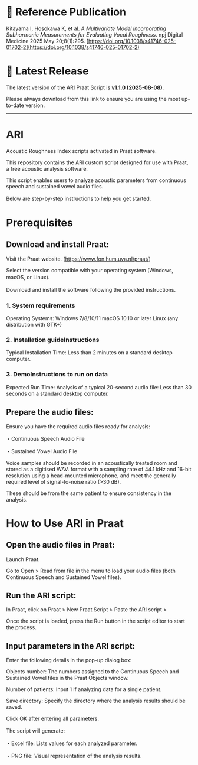 # 📄 **Reference Publication**  
Kitayama I, Hosokawa K, et al. *A Multivariate Model Incorporating Subharmonic Measurements for Evaluating Vocal Roughness*. npj Digital Medicine 2025 May 20;8(1):295.
[https://doi.org/10.1038/s41746-025-01702-2](https://doi.org/10.1038/s41746-025-01702-2)  

# **📢 Latest Release**

The latest version of the ARI Praat Script is **[v1.1.0 (2025-08-08)](https://github.com/LarynxOsaka/ARI/releases/latest)**.

Please always download from this link to ensure you are using the most up-to-date version.

---
# ARI
Acoustic Roughness Index scripts activated in Praat software.

This repository contains the ARI custom script designed for use with Praat, a free acoustic analysis software.

This script enables users to analyze acoustic parameters from continuous speech and sustained vowel audio files.

Below are step-by-step instructions to help you get started.　　

# Prerequisites
## Download and install Praat:
Visit the Praat website. (https://www.fon.hum.uva.nl/praat/)

Select the version compatible with your operating system (Windows, macOS, or Linux).　　

Download and install the software following the provided instructions.　

### 1. System requirements
Operating Systems:
Windows 7/8/10/11
macOS 10.10 or later
Linux (any distribution with GTK+)

### 2. Installation guideInstructions
Typical Installation Time:
Less than 2 minutes on a standard desktop computer.
  
### 3. DemoInstructions to run on data
Expected Run Time:
Analysis of a typical 20-second audio file: Less than 30 seconds on a standard desktop computer.

## Prepare the audio files:
Ensure you have the required audio files ready for analysis:

・Continuous Speech Audio File

・Sustained Vowel Audio File

Voice samples should be recorded in an acoustically treated room and stored as a digitised WAV. format with a sampling rate of 44.1 kHz and 16-bit resolution using a head-mounted microphone, and meet the generally required level of signal-to-noise ratio (>30 dB). 

These should be from the same patient to ensure consistency in the analysis.

# How to Use ARI in Praat
## Open the audio files in Praat:
Launch Praat.

Go to Open > Read from file in the menu to load your audio files (both Continuous Speech and Sustained Vowel files).

## Run the ARI script:
In Praat, click on Praat > New Praat Script > Paste the ARI script > 

Once the script is loaded, press the Run button in the script editor to start the process.

## Input parameters in the ARI script:
Enter the following details in the pop-up dialog box:

Objects number: The numbers assigned to the Continuous Speech and Sustained Vowel files in the Praat Objects window.

Number of patients: Input 1 if analyzing data for a single patient.

Save directory: Specify the directory where the analysis results should be saved.

Click OK after entering all parameters.

The script will generate:　　

・Excel file: Lists values for each analyzed parameter.　

・PNG file: Visual representation of the analysis results.　




 

